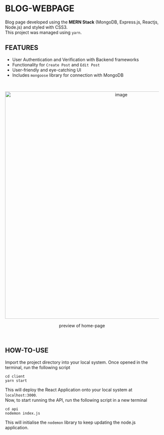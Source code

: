# BLOG-WEBPAGE
Blog page developed using the **MERN Stack** (MongoDB, Express.js, Reactjs, Node.js) and styled with CSS3. 
<br>
This project was managed using `yarn`.

## FEATURES
- User Authentication and Verification with Backend frameworks
- Functionality for `Create Post` and `Edit Post`
- User-friendly and eye-catching UI
- Includes `mongoose` library for connection with MongoDB

<br>

<p align='center'>
  <img width="745" alt="image" src="https://github.com/sav-1305/blog-webpage/assets/115809311/5245f9ae-58dd-40ce-91b7-e32d5a2290bf">
</p>
<p align='center'>
  preview of home-page
</p>

<br>

## HOW-TO-USE
Import the project directory into your local system. Once opened in the terminal, run the following script
```
cd client
yarn start
```
This will deploy the React Application onto your local system at `localhost:3000`.
<br>
Now, to start running the API, run the following script in a new terminal
```
cd api
nodemon index.js
```
This will initialise the `nodemon` library to keep updating the node.js application.
